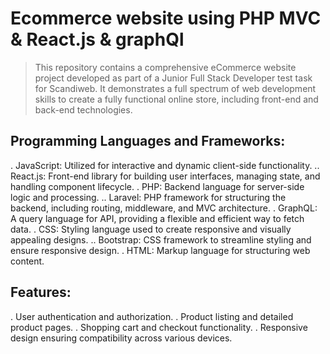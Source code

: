 # Ecommerce website using PHP MVC & React.js & graphQl
>This repository contains a comprehensive eCommerce website project developed as part of a Junior Full Stack Developer test task for Scandiweb. It demonstrates a full spectrum of web development skills to create a fully functional online store, including front-end and back-end technologies.

## Programming Languages and Frameworks:
  . JavaScript: Utilized for interactive and dynamic client-side functionality.
    .. React.js: Front-end library for building user interfaces, managing state, and handling component lifecycle.
  . PHP: Backend language for server-side logic and processing.
    .. Laravel: PHP framework for structuring the backend, including routing, middleware, and MVC architecture.
  . GraphQL: A query language for API, providing a flexible and efficient way to fetch data.
  . CSS: Styling language used to create responsive and visually appealing designs.
    .. Bootstrap: CSS framework to streamline styling and ensure responsive design.
  . HTML: Markup language for structuring web content.

## Features:
. User authentication and authorization.
. Product listing and detailed product pages.
. Shopping cart and checkout functionality.
. Responsive design ensuring compatibility across various devices.
